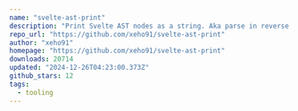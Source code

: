 ```yaml
---
name: "svelte-ast-print"
description: "Print Svelte AST nodes as a string. Aka parse in reverse."
repo_url: "https://github.com/xeho91/svelte-ast-print"
author: "xeho91"
homepage: "https://github.com/xeho91/svelte-ast-print"
downloads: 20714
updated: "2024-12-26T04:23:00.373Z"
github_stars: 12
tags: 
  - tooling
---
```

